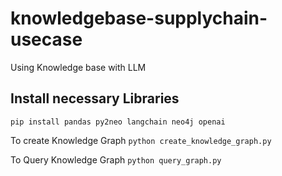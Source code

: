 # knowledgebase-supplychain-usecase
Using Knowledge base with LLM


## Install necessary Libraries
`pip install pandas py2neo langchain neo4j openai`

To create Knowledge Graph 
`python create_knowledge_graph.py` 

To Query Knowledge Graph 
`python query_graph.py` 
